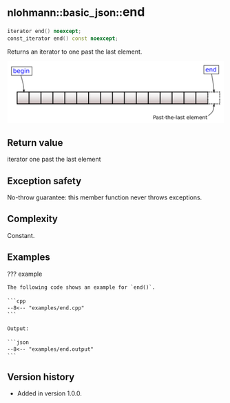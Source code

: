 # <small>nlohmann::basic_json::</small>end

```cpp
iterator end() noexcept;
const_iterator end() const noexcept;
```

Returns an iterator to one past the last element.

![Illustration from cppreference.com](../../images/range-begin-end.svg)

## Return value

iterator one past the last element

## Exception safety

No-throw guarantee: this member function never throws exceptions.

## Complexity

Constant.

## Examples

??? example

    The following code shows an example for `end()`.
    
    ```cpp
    --8<-- "examples/end.cpp"
    ```
    
    Output:
    
    ```json
    --8<-- "examples/end.output"
    ```

## Version history

- Added in version 1.0.0.
